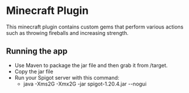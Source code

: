 # Minecraft Plugin

This minecraft plugin contains custom gems that perform various actions such as throwing fireballs and increasing strength.

## Running the app
* Use Maven to package the jar file and then grab it from /target.
* Copy the jar file
* Run your Spigot server with this command:
  * java -Xms2G -Xmx2G -jar spigot-1.20.4.jar --nogui